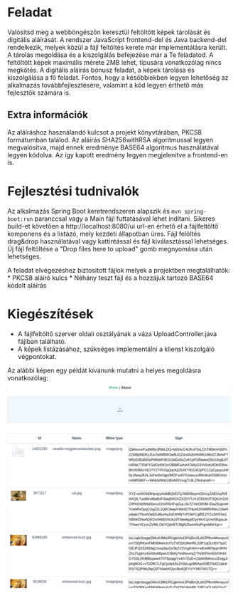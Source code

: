 Feladat
=======
Valósítsd meg a webböngészőn keresztül feltöltött képek tárolását és digitális aláírását. A rendszer JavaScript frontend-del és Java backend-del rendelkezik, melyek közül a fájl feltöltés kerete már implementálásra került. A tárolás megoldása és a kiszolgálás befejezése már a Te feladatod.
A feltöltött képek maximális mérete 2MB lehet, típusára vonatkozólag nincs megkötés. A digitális aláírás bónusz feladat, a képek tárolása és kiszolgálása a fő feladat.
Fontos, hogy a későbbiekben legyen lehetőség az alkalmazás továbbfejlesztésére, valamint a kód legyen érthető más fejlesztők számára is.

Extra információk
-----------------
Az aláíráshoz használandó kulcsot a projekt könyvtárában, PKCS8 formátumban találod. Az aláírás SHA256withRSA algoritmussal legyen megvalósítva, majd ennek eredménye BASE64 algoritmus használatával legyen kódolva. Az így kapott eredmény legyen megjelenítve a frontend-en is. 

Fejlesztési tudnivalók
======================
Az alkalmazás Spring Boot keretrendszeren alapszik és `mvn spring-boot:run` paranccsal vagy a Main fájl futtatásával lehet indítani. Sikeres build-et követően a http://localhost:8080/ui url-en érhető el a fájlfeltöltő komponens és a listázó, mely kezdeti állapotban üres. Fájl felöltés drag&drop használatával vagy kattintással és fájl kiválasztással lehetséges.
Új fájl feltöltése a "Drop files here to upload" gomb megnyomása után lehetséges.

A feladat elvégezéshez biztosított fájlok melyek a projektben megtalálhatók:
    * PKCS8 aláíró kulcs
    * Néhány teszt fájl és a hozzájuk tartozó BASE64 kódolt aláírás
	
Kiegészítések
=============
 - A fájlfeltöltő szerver oldali osztályának a váza UploadController.java fájlban található. 
 - A képek listázásához, szükséges implementálni a klienst kiszolgáló végpontokat. 
 
Az alábbi képen egy példát kívánunk mutatni a helyes megoldásra vonatkozólag:
 ![Solution](image/example.png)

